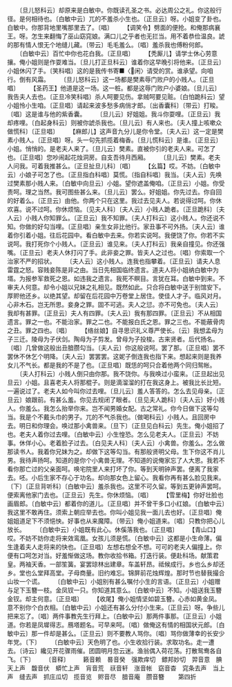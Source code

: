 <!-- { "loadSidebar": true } -->
　　〔旦儿怒科云〕却原来是白敏中。你既读孔圣之书。必达周公之礼。你这般行径。是何相待也。〔白敏中云〕兀的不羞杀小生也。〔正旦云〕呀。小姐变了卦也。白敏中。你那背地里嘴那里去了。〔唱〕
　　【调笑令】劈面的便抢。和俺那病襄王。呀。怎生来翻悔了巫山窈窕娘。满口儿之乎者也无拦当。用不着恭俭温良。諕的那有情人恨无个地缝儿藏。〔带云〕毛毛羞么。〔唱〕羞杀我也傅粉何郎。
　　〔白敏中云〕百忙中你也花白我。〔正旦唱〕
　　【秃厮儿】请学士休心劳意攘。俺小姐则是作耍难当。〔旦儿打正旦科云〕谁着你这早晚引将他来。〔正旦云〕小姐休闪了手。〔笑科唱〕这的是我传书寄■〈闲〉请受的赏。谁承望。向咱行。倒有风霜。
　　〔旦儿怒科云〕这一场都是樊素辱门败户的小贱人。〔正旦唱〕
　　【圣药王】他道是这一场。这一桩。都是这辱门败户小婆娘。〔旦儿云〕我告夫人去也。〔正旦冷笑科唱〕杀人呵要见伤。拿贼呵要见赃。〔白怕跪科云〕望小姐怜小生咱。〔正旦唱〕请起来波多愁多病俏才郎。〔出香囊科〕〔带云〕打睃。〔唱〕这是谁与他的紫香囊。
　　〔旦儿云〕好姐姐。我斗你耍哩。〔正旦云〕我却疼哩。〔白起身科云〕则被你諕杀我也。〔旦儿云〕有人来也。〔夫人撞上咳嗽众做慌科〕〔正旦唱〕
　　【麻郎儿】这声音九分儿是你令堂。〔夫人云〕这一定是樊素小贱人。〔正旦唱〕呀。头一句先抓揽着梅香。〔旦儿慌科云〕是谁。〔正旦云〕小姐。悄悄的。是老夫人来了。〔旦儿云〕樊素。直被你引的老夫人来。可怎了也。〔正旦唱〕您吵闹起花烛洞房。自支吾待月西厢。
　　〔旦儿云〕樊素。老夫人问我。可着我推甚么。〔正旦扯旦儿科〕〔唱〕
　　【幺篇】哎。不妨。〔白敏中云〕小娘子可怎了也。〔正旦指白科唱〕莫慌。〔指自科唱〕我当。〔夫人云〕先唤过樊素那小贱人来。〔白敏中向旦云〕小姐。望你遮盖俺咱。〔正旦云〕小姐。你受责呵。理之当然。我可图些甚么来。〔旦儿云〕罢么。好姐姐。你先过去。你自回的好着么。〔正旦云〕由他。你两个只在这里。我过去见夫人。若说得过呵。你休欢喜。说不过呵。你休烦恼。〔见夫人科〕〔夫人云〕小贱人跪者。〔正旦跪科〕〔夫人云〕小贱人你知罪么。〔正旦云〕我不知罪。〔夫人打科云〕这小贱人。你还说不知。你做的好勾当哩。〔正旦唱〕亲生女非比他行。家丑事不可外扬。〔夫人云〕谁着你引着小姐。往后花园中。看白敏中去来。你若实说呵。我便饶了你。你若不实说呵。我打死你个小贱人。〔正旦云〕谁见来。〔夫人打科云〕我亲自撞见。你还强嘴。〔正旦云〕老夫人休打闪了手。此非妾之罪。皆夫人之过也。〔唱〕你索取一个治家不严的招状。
　　〔夫人云〕这小贱人。连我也指攀着。〔正旦云〕请夫人息雷霆之怒。容贱妾陈是非之由。当日先相国临终遗言。道夫人将小姐纳白敏中为壻。为报参军救死之恩。如违我之遗言。我死不瞑目。言犹在耳。白敏中到来。不审夫人何意。却令小姐以兄妹之礼相见。既然如此。只合将白敏中送于别馆安下。厚赆他还乡。以绝其望。却留在后花园中万卷堂上居住。使佳人才子。临风对月。心非木石。岂无所思。妾身之罪。固不可逃。夫人之愆。亦不可免也。〔夫人云〕我却有甚罪。〔正旦云〕夫人有四罪。〔夫人云〕我有那四罪。〔正旦云〕不从相国遗言。罪之一也。不能治家。罪之二也。不能报白氏之恩。罪之三也。不能蔽骨肉之丑。罪之四也。〔唱〕
　　【络丝娘】自寻思识礼义尊严使长。〔云〕我想孟母为子三迁。陵母为子伏剑。陶母为子剪发。曾母为子投梭。古来贤者。后代扬名。〔唱〕几曾做这般出丑腤臜勾当。〔夫人云〕你这般说呵。罢了那。〔正旦唱〕罢不罢休不休乞个明降。〔夫人云〕罢罢罢。这妮子倒连我也指下来。想起来则是我养女儿不气长。都是我的不是了也。〔正旦唱〕既恁的呵只合着他两个同归鸳帐。
　　〔夫人打科云〕小贱人倒只由你那。我不饶你。与我唤过小蛮来。〔正旦起出见旦云〕小姐。且喜老夫人将那棍子。则是滴溜溜的打在我这身上。被我比长比短。一遍说过了。老夫人如今叫你过去哩。〔旦儿云〕羞人答答的。怎么去见母亲。〔正旦云〕娘跟前。有甚么羞。你见去规闭了眼者。〔旦见夫人跪科〕〔夫人云〕好小贱人。你羞么。我怎么抬举你来。岂不闻男婚女配。古之常礼。你今日做下这等勾当。我是个不戴头巾的男子。兀的不气杀我也。〔做喝科云〕小贱人。且回房中去。明日和你理会。唤过那小禽兽来。〔旦下〕〔正旦见白科云〕先生。俺小姐招了也。老夫人着你过去哩。〔白敏中云〕小生惶恐。怎么见老夫人。〔正旦云〕不妨事。休佯小心。老着脸子过去。〔白见夫人科〕〔夫人云〕小禽兽。你羞么。怎么做那读书人。我着你兄妹为之。却做下这等勾当。有那般贤明父母。生下你这不肖儿男。我待声扬呵。知道的是你个小禽兽无理。不知道的说俺家忘了人大恩。我若不看你那亡过的父亲面呵。唤宅院里人来打坏了你。等到天明钟声罢。便离了我家去。呸。小后生家不存心于功名。却向那女色上留心。我看你再有甚么脸见我来。〔下〕〔正旦背听科〕〔白敏中云〕羞杀我也。这里不可久留。等到五更钟声罢呵。便索离他家门去也。〔正旦云〕先生。你休烦恼。〔唱〕
　　【雪里梅】你好壮脸也画眉郎。〔白敏中云〕都着你的道儿。〔正旦唱〕并不曾干多口小红娘。〔白敏中云〕我这里不敢再住。须索上朝应举去也。你叫小姐见我一面儿去也好。〔正旦唱〕俺姐姐道足下不须悒怏。好事也从来魔障。〔带云〕俺小姐道来。〔唱〕只教你把心儿放长。
　　〔白敏中云〕小姐既有此心。休傒落我也。〔正旦唱〕
　　【青山口】哎。不妨不妨你走将来效鸾凰。女孩儿须是慌。〔白敏中云〕这都是小生命薄。偏生逢着夫人走将来的快也。〔正旦唱〕左想右想全不想。可可的老夫人偏撞上。你便有口呵怎对当。好羞惭做这场。教你收拾书箱。打迭行装。便赴科场。献策君皇。两袖天香。一部笙簧。宴罢琼林出建章。车盖轩昂。祗候成行。乡也么乡却还乡。堂也么堂拜高堂。子母商量。旧约难忘。锦屏前花烛辉煌。那时节也替我撮合山妆一个谎。
　　〔白敏中云〕小姐别有甚么嘱付小生的言语。〔正旦云〕小姐赠与足下玉簪一枝。金凤钗一只。你知道其意么。〔白敏中云〕不知。小姐送我玉簪金钗。却主何意。〔正旦唱〕
　　【收尾】俺小姐情坚如碧玉簪。心赤如黄金凤。意不别你个白衣相。〔白敏中云〕小姐还有甚么分付小生来。〔正旦云〕呀。争些儿把来忘了。〔唱〕两件事教先生行拜上。〔白敏中云〕那两件事那。〔正旦云〕小姐道。你若是凤墀得志。鴈塔题名。可早来呵。〔唱〕做俺这有情的相国状元郎。〔白敏中云〕那一件却是甚么。〔正旦云〕则不要教人骂你。〔唱〕骂你做薄幸的长安少年党。〔下〕
　　〔白敏中云〕天色明了也。小生收拾行装。求取功名。走一遭去。〔诗云〕纔见开花骤雨催。团圆明月忽云迷。渔翁偶入荷花荡。打散鸳鸯各自飞。〔下〕
　　〔音释〕
　　籁音赖　晷音癸　强欺痒切　鳔邦妙切　羿音意　腆天上声　馥音伏　蟒忙上声　肓音荒　祆音轩　涨音帐　窈音杳　窕条去声　当上声　缝去声　抓庄瓜切　揽音览　赆音尽　腤音庵　臜音簪
　　第四折
